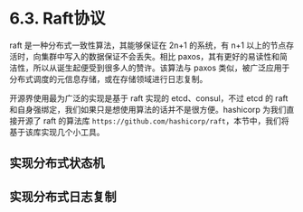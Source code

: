 # 6.3. Raft协议

raft 是一种分布式一致性算法，其能够保证在 2n+1 的系统，有 n+1 以上的节点存活时，向集群中写入的数据保证不会丢失。相比 paxos，其有更好的易读性和简洁性，所以从诞生起便受到很多人的赞许。该算法与 paxos 类似，被广泛应用于分布式调度的元信息存储，或在存储领域进行日志复制。

开源界使用最为广泛的实现是基于 raft 实现的 etcd、consul，不过 etcd 的 raft 和自身强绑定，我们如果只是想使用算法的话并不是很方便。hashicorp 为我们直接开源了 raft 的算法库 `https://github.com/hashicorp/raft`，本节中，我们将基于该库实现几个小工具。

## 实现分布式状态机

## 实现分布式日志复制

